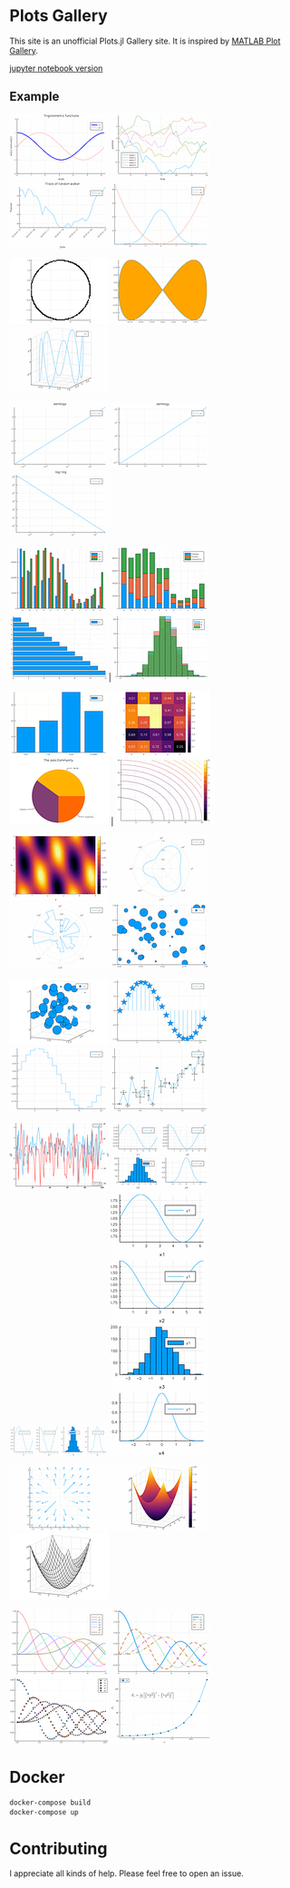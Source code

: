 # Plots Gallery

This site is an unofficial Plots.jl Gallery site. It is inspired by [MATLAB Plot Gallery](https://jp.mathworks.com/products/matlab/plot-gallery.html).


[jupyter notebook version](http://nbviewer.jupyter.org/github/goropikari/PlotsGallery.jl/blob/master/PlotsGallery.ipynb)

## Example

 ![s_line_plot1.png](src/figures/s_line_plot1.png) ![s_line_plot2.png](src/figures/s_line_plot2.png) ![s_datetime_plot1.png](src/figures/s_datetime_plot1.png) ![s_function1.png](src/figures/s_function1.png) 

![s_implicit.png](src/figures/s_implicit.png) ![s_parametric2d.png](src/figures/s_parametric2d.png) ![s_parametric3d.png](src/figures/s_parametric3d.png)

![s_semilogx.png](src/figures/s_semilogx.png) ![s_semilogy.png](src/figures/s_semilogy.png) ![s_loglog.png](src/figures/s_loglog.png)

![s_bardodge.png](src/figures/s_bardodge.png) ![s_barstacked.png](src/figures/s_barstacked.png) ![s_barhorizontal.png](src/figures/s_barhorizontal.png)|![histogram.png](src/figures/s_histogram.png)

![categorical_histogram.png](src/figures/s_categorical_histogram.png) ![heatmapchart.png](src/figures/s_heatmapchart.png) ![pie.png](src/figures/s_pie.png) | ![contour.png](src/figures/s_contour.png)

![fncontour.png](src/figures/s_fncontour.png) ![polar.png](src/figures/s_polar.png) ![rose.png](src/figures/s_rose.png) ![scatter2d.png](src/figures/s_scatter2d.png)

![scatter3d.png](src/figures/s_scatter3d.png) ![stem.png](src/figures/s_stem.png) ![step.png](src/figures/s_step.png) ![errorbar.png](src/figures/s_errorbar.png)

![twoyaxis.png](src/figures/s_twoyaxis.png) ![subplot1.png](src/figures/s_subplot1.png) ![subplot2.png](src/figures/s_subplot2.png) ![subplot3.png](src/figures/s_subplot3.png)

![quiver2d.png](src/figures/s_quiver2d.png) ![surface.png](src/figures/s_surface.png) ![mesh.png](src/figures/s_mesh.png)

![colorplot.png](src/figures/s_colorplot.png) ![linestyle.png](src/figures/s_linestyle.png) ![markertypes.png](src/figures/s_markertypes.png) ![latex.png](src/figures/s_latex.png)


# Docker
```bash
docker-compose build
docker-compose up
```

# Contributing
I appreciate all kinds of help. Please feel free to open an issue.
